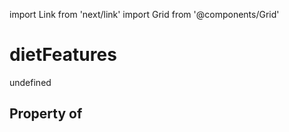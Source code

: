import Link from 'next/link'
import Grid from '@components/Grid'

# dietFeatures

undefined

## Property of



